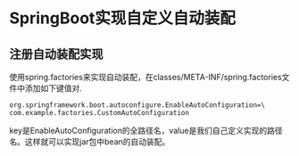 # SpringBoot实现自定义自动装配

## 注册自动装配实现
使用spring.factories来实现自动装配，在classes/META-INF/spring.factories文件中添加如下键值对.

```
org.springframework.boot.autoconfigure.EnableAutoConfiguration=\
com.example.factories.CustomAutoConfiguration
```
key是EnableAutoConfiguration的全路径名，value是我们自己定义实现的路径名。这样就可以实现jar包中bean的自动装配。

